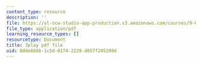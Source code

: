 ```yaml
---
content_type: resource
description: ''
file: https://ol-ocw-studio-app-production.s3.amazonaws.com/courses/9-04-sensory-systems-fall-2013/8d4e660b1c5d01742229d857f245299d_qubzQvNNaLI.pdf
file_type: application/pdf
learning_resource_types: []
resourcetype: Document
title: 3play pdf file
uid: 8d4e660b-1c5d-0174-2229-d857f245299d
---
```

